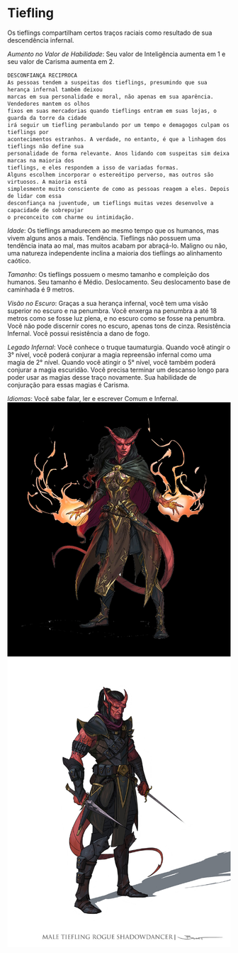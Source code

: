 # Tiefling

Os tieflings compartilham certos traços raciais como
resultado de sua descendência infernal.

*Aumento no Valor de Habilidade*: Seu valor de
Inteligência aumenta em 1 e seu valor de Carisma
aumenta em 2.

    DESCONFIANÇA RECIPROCA
    As pessoas tendem a suspeitas dos tieflings, presumindo que sua herança infernal também deixou 
    marcas em sua personalidade e moral, não apenas em sua aparência. Vendedores mantem os olhos
    fixos em suas mercadorias quando tieflings entram em suas lojas, o guarda da torre da cidade 
    irá seguir um tiefling perambulando por um tempo e demagogos culpam os tieflings por 
    acontecimentos estranhos. A verdade, no entanto, é que a linhagem dos tieflings não define sua 
    personalidade de forma relevante. Anos lidando com suspeitas sim deixa marcas na maioria dos 
    tieflings, e eles respondem a isso de variadas formas.
    Alguns escolhem incorporar o estereótipo perverso, mas outros são virtuosos. A maioria está 
    simplesmente muito consciente de como as pessoas reagem a eles. Depois de lidar com essa 
    desconfiança na juventude, um tieflings muitas vezes desenvolve a capacidade de sobrepujar 
    o preconceito com charme ou intimidação.

*Idade*: Os tieflings amadurecem ao mesmo tempo que
os humanos, mas vivem alguns anos a mais.
Tendência. Tieflings não possuem uma tendência
inata ao mal, mas muitos acabam por abraçá-lo. Maligno
ou não, uma natureza independente inclina a maioria dos
tieflings ao alinhamento caótico.

*Tamanho*: Os tieflings possuem o mesmo tamanho e
compleição dos humanos. Seu tamanho é Médio.
Deslocamento. Seu deslocamento base de caminhada
é 9 metros.

*Visão no Escuro*: Graças a sua herança infernal, você
tem uma visão superior no escuro e na penumbra. Você
enxerga na penumbra a até 18 metros como se fosse luz
plena, e no escuro como se fosse na penumbra. Você não
pode discernir cores no escuro, apenas tons de cinza.
Resistência Infernal. Você possui resistência a dano
de fogo.

*Legado Infernal*: Você conhece o truque
taumaturgia. Quando você atingir o 3° nível, você poderá
conjurar a magia repreensão infernal como uma magia de
2° nível. Quando você atingir o 5° nível, você também
poderá conjurar a magia escuridão. Você precisa terminar
um descanso longo para poder usar as magias desse traço
novamente. Sua habilidade de conjuração para essas
magias é Carisma.

*Idiomas*: Você sabe falar, ler e escrever Comum e
Infernal. 
![picture 1](../images/d1af9f058aee39f813e651e4c9d4d1f2c04136e5ca6eeedaa002145718ca50ca.png)  
![picture 2](../images/3b18589f1736cda86ad0aa1cb4341e7f83e805905575104906e3a9f4fcdb34a0.png)  
